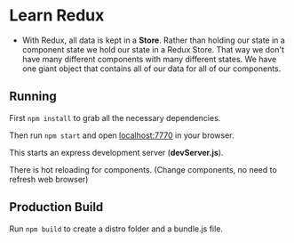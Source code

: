 # Learn Redux

- With Redux, all data is kept in a **Store**. Rather than holding our state in a component state we hold our state in a Redux Store. That way we don't have many different components with many different states. We have one giant object that contains all of our data for all of our components.



## Running

First `npm install` to grab all the necessary dependencies. 

Then run `npm start` and open <localhost:7770> in your browser.

This starts an express development server (**devServer.js**).

There is hot reloading for components. (Change components, no need to refresh web browser)

## Production Build

Run `npm build` to create a distro folder and a bundle.js file.
